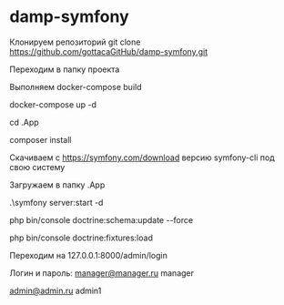 # damp-symfony

Клонируем репозиторий
git clone https://github.com/gottacaGitHub/damp-symfony.git

Переходим в папку проекта

Выполняем 
docker-compose build

docker-compose up -d 

cd .App

composer install

Скачиваем с https://symfony.com/download версию symfony-cli под свою систему 

Загружаем в папку .App

.\symfony server:start -d 

php bin/console doctrine:schema:update --force     

php bin/console doctrine:fixtures:load

Переходим на 127.0.0.1:8000/admin/login


Логин и пароль:
manager@manager.ru 
manager

admin@admin.ru
admin1
